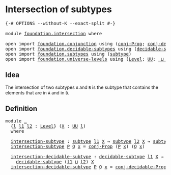 # Intersection of subtypes

<pre class="Agda"><a id="37" class="Symbol">{-#</a> <a id="41" class="Keyword">OPTIONS</a> <a id="49" class="Pragma">--without-K</a> <a id="61" class="Pragma">--exact-split</a> <a id="75" class="Symbol">#-}</a>

<a id="80" class="Keyword">module</a> <a id="87" href="foundation.intersection.html" class="Module">foundation.intersection</a> <a id="111" class="Keyword">where</a>

<a id="118" class="Keyword">open</a> <a id="123" class="Keyword">import</a> <a id="130" href="foundation.conjunction.html" class="Module">foundation.conjunction</a> <a id="153" class="Keyword">using</a> <a id="159" class="Symbol">(</a><a id="160" href="foundation.conjunction.html#693" class="Function">conj-Prop</a><a id="169" class="Symbol">;</a> <a id="171" href="foundation.conjunction.html#1031" class="Function">conj-decidable-Prop</a><a id="190" class="Symbol">)</a>
<a id="192" class="Keyword">open</a> <a id="197" class="Keyword">import</a> <a id="204" href="foundation.decidable-subtypes.html" class="Module">foundation.decidable-subtypes</a> <a id="234" class="Keyword">using</a> <a id="240" class="Symbol">(</a><a id="241" href="foundation.decidable-subtypes.html#1349" class="Function">decidable-subtype</a><a id="258" class="Symbol">)</a>
<a id="260" class="Keyword">open</a> <a id="265" class="Keyword">import</a> <a id="272" href="foundation.subtypes.html" class="Module">foundation.subtypes</a> <a id="292" class="Keyword">using</a> <a id="298" class="Symbol">(</a><a id="299" href="foundation-core.subtypes.html#2197" class="Function">subtype</a><a id="306" class="Symbol">)</a>
<a id="308" class="Keyword">open</a> <a id="313" class="Keyword">import</a> <a id="320" href="foundation.universe-levels.html" class="Module">foundation.universe-levels</a> <a id="347" class="Keyword">using</a> <a id="353" class="Symbol">(</a><a id="354" href="Agda.Primitive.html#597" class="Postulate">Level</a><a id="359" class="Symbol">;</a> <a id="361" href="foundation-core.universe-levels.html#222" class="Primitive">UU</a><a id="363" class="Symbol">;</a> <a id="365" href="Agda.Primitive.html#810" class="Primitive Operator">_⊔_</a><a id="368" class="Symbol">)</a>
</pre>
## Idea

The intersection of two subtypes `A` and `B` is the subtype that contains the elements that are in `A` and in `B`.

## Definition

<pre class="Agda"><a id="523" class="Keyword">module</a> <a id="530" href="foundation.intersection.html#530" class="Module">_</a>
  <a id="534" class="Symbol">{</a><a id="535" href="foundation.intersection.html#535" class="Bound">l</a> <a id="537" href="foundation.intersection.html#537" class="Bound">l1</a> <a id="540" href="foundation.intersection.html#540" class="Bound">l2</a> <a id="543" class="Symbol">:</a> <a id="545" href="Agda.Primitive.html#597" class="Postulate">Level</a><a id="550" class="Symbol">}</a> <a id="552" class="Symbol">(</a><a id="553" href="foundation.intersection.html#553" class="Bound">X</a> <a id="555" class="Symbol">:</a> <a id="557" href="foundation-core.universe-levels.html#222" class="Primitive">UU</a> <a id="560" href="foundation.intersection.html#535" class="Bound">l</a><a id="561" class="Symbol">)</a>
  <a id="565" class="Keyword">where</a>

  <a id="574" href="foundation.intersection.html#574" class="Function">intersection-subtype</a> <a id="595" class="Symbol">:</a> <a id="597" href="foundation-core.subtypes.html#2197" class="Function">subtype</a> <a id="605" href="foundation.intersection.html#537" class="Bound">l1</a> <a id="608" href="foundation.intersection.html#553" class="Bound">X</a> <a id="610" class="Symbol">→</a> <a id="612" href="foundation-core.subtypes.html#2197" class="Function">subtype</a> <a id="620" href="foundation.intersection.html#540" class="Bound">l2</a> <a id="623" href="foundation.intersection.html#553" class="Bound">X</a> <a id="625" class="Symbol">→</a> <a id="627" href="foundation-core.subtypes.html#2197" class="Function">subtype</a> <a id="635" class="Symbol">(</a><a id="636" href="foundation.intersection.html#537" class="Bound">l1</a> <a id="639" href="Agda.Primitive.html#810" class="Primitive Operator">⊔</a> <a id="641" href="foundation.intersection.html#540" class="Bound">l2</a><a id="643" class="Symbol">)</a> <a id="645" href="foundation.intersection.html#553" class="Bound">X</a>
  <a id="649" href="foundation.intersection.html#574" class="Function">intersection-subtype</a> <a id="670" href="foundation.intersection.html#670" class="Bound">P</a> <a id="672" href="foundation.intersection.html#672" class="Bound">Q</a> <a id="674" href="foundation.intersection.html#674" class="Bound">x</a> <a id="676" class="Symbol">=</a> <a id="678" href="foundation.conjunction.html#693" class="Function">conj-Prop</a> <a id="688" class="Symbol">(</a><a id="689" href="foundation.intersection.html#670" class="Bound">P</a> <a id="691" href="foundation.intersection.html#674" class="Bound">x</a><a id="692" class="Symbol">)</a> <a id="694" class="Symbol">(</a><a id="695" href="foundation.intersection.html#672" class="Bound">Q</a> <a id="697" href="foundation.intersection.html#674" class="Bound">x</a><a id="698" class="Symbol">)</a>

  <a id="703" href="foundation.intersection.html#703" class="Function">intersection-decidable-subtype</a> <a id="734" class="Symbol">:</a> <a id="736" href="foundation.decidable-subtypes.html#1349" class="Function">decidable-subtype</a> <a id="754" href="foundation.intersection.html#537" class="Bound">l1</a> <a id="757" href="foundation.intersection.html#553" class="Bound">X</a> <a id="759" class="Symbol">→</a> <a id="761" href="foundation.decidable-subtypes.html#1349" class="Function">decidable-subtype</a> <a id="779" href="foundation.intersection.html#540" class="Bound">l2</a> <a id="782" href="foundation.intersection.html#553" class="Bound">X</a> <a id="784" class="Symbol">→</a>
    <a id="790" href="foundation.decidable-subtypes.html#1349" class="Function">decidable-subtype</a> <a id="808" class="Symbol">(</a><a id="809" href="foundation.intersection.html#537" class="Bound">l1</a> <a id="812" href="Agda.Primitive.html#810" class="Primitive Operator">⊔</a> <a id="814" href="foundation.intersection.html#540" class="Bound">l2</a><a id="816" class="Symbol">)</a> <a id="818" href="foundation.intersection.html#553" class="Bound">X</a>
  <a id="822" href="foundation.intersection.html#703" class="Function">intersection-decidable-subtype</a> <a id="853" href="foundation.intersection.html#853" class="Bound">P</a> <a id="855" href="foundation.intersection.html#855" class="Bound">Q</a> <a id="857" href="foundation.intersection.html#857" class="Bound">x</a> <a id="859" class="Symbol">=</a> <a id="861" href="foundation.conjunction.html#1031" class="Function">conj-decidable-Prop</a> <a id="881" class="Symbol">(</a><a id="882" href="foundation.intersection.html#853" class="Bound">P</a> <a id="884" href="foundation.intersection.html#857" class="Bound">x</a><a id="885" class="Symbol">)</a> <a id="887" class="Symbol">(</a><a id="888" href="foundation.intersection.html#855" class="Bound">Q</a> <a id="890" href="foundation.intersection.html#857" class="Bound">x</a><a id="891" class="Symbol">)</a>
</pre>